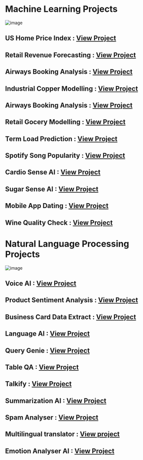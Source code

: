 # Machine Learning Projects

![image](https://github.com/praveendecode/Docker_ML_NLP_Projects/assets/95226524/f04da991-a735-4114-aa3c-ec60798b7fe4)



## US Home Price Index             : [View Project](https://github.com/praveendecode/US_HPI_Prediction)
 
##  Retail Revenue Forecasting     : [View Project](https://github.com/praveendecode/Retail-Revenue-Forecasting)

## Airways Booking Analysis        : [View Project](https://github.com/praveendecode/Airways-booking-analysis)

## Industrial Copper Modelling : [View Project](https://github.com/praveendecode/Industrial_Copper_Modeling)

## Airways Booking Analysis    : [View Project](https://github.com/praveendecode/Airways-booking-analysis)

## Retail Gocery Modelling     : [View Project](https://github.com/praveendecode/Retail-grocery-industry)
 
## Term Load Prediction        : [View Project](https://github.com/praveendecode/Term_Load_Predictor)
 
## Spotify Song Popularity     : [View Project](https://github.com/praveendecode/Spotify-Popularity-Predictor)
 
## Cardio Sense AI             : [View Project](https://github.com/praveendecode/CardioSense_AI)
 
## Sugar Sense AI              : [View Project](https://github.com/praveendecode/Sugar-Sense-AI)
 
## Mobile App Dating           : [View Project](https://github.com/praveendecode/Mobile-dating-app)
 
## Wine Quality Check          : [View Project](https://github.com/praveendecode/WineQualityPrediction)


# Natural Language Processing Projects

![image](https://github.com/praveendecode/Textwiz/assets/95226524/916abc3d-f61c-4a3c-a04c-a6ab7c3db7ef)

## Voice AI  : [View Project](https://github.com/praveendecode/Voice_AI)

## Product Sentiment Analysis  : [View Project](https://github.com/praveendecode/Product_Sentiment_Analysis)

## Business Card Data Extract  : [View Project](https://github.com/praveendecode/BizCardX)

## Language AI                       : [View Project](https://github.com/praveendecode/Textwiz)
 
## Query Genie                 : [View Project](https://github.com/praveendecode/QueryGenie)
 
## Table QA                    : [View Project](https://github.com/praveendecode/TabulaQA)
 
## Talkify                     : [View Project](https://github.com/praveendecode/talkify)
 
## Summarization AI            : [View Project](https://github.com/praveendecode/SummarixAI)
 
## Spam Analyser               : [View Project](https://github.com/praveendecode/spamalyzer/tree/main)
 
## Multilingual translator     : [View project](https://github.com/praveendecode/multilingual-translator_AI)
 
## Emotion Analyser AI         : [View Project](https://github.com/praveendecode/emotion-analyzer-AI)

